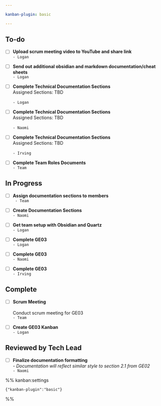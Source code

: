 ```yaml
---

kanban-plugin: basic

---
```


## To-do

- [ ] **Upload scrum meeting video to YouTube and share link**<br>`- Logan`
- [ ] **Send out additional obsidian and markdown documentation/cheat sheets**<br>`- Logan`
- [ ] **Complete Technical Documentation Sections**<br>Assigned Sections: TBD<br><br>`- Logan`
- [ ] **Complete Technical Documentation Sections**<br>Assigned Sections: TBD<br><br>`- Naomi`
- [ ] **Complete Technical Documentation Sections**<br>Assigned Sections: TBD<br><br>`- Irving`
- [ ] **Complete Team Roles Documents**<br>`- Team`


## In Progress

- [ ] **Assign documentation sections to members**<br>` - Team`
- [ ] **Create Documentation Sections**<br>`- Naomi`
- [ ] **Get team setup with Obsidian and Quartz**<br>`- Logan`
- [ ] **Complete GE03**<br>`- Logan`
- [ ] **Complete GE03**<br>`- Naomi`
- [ ] **Complete GE03**<br>`- Irving`


## Complete

- [ ] __Scrum Meeting__<br><br>Conduct scrum meeting for GE03 <br>`- Team`
- [ ] **Create GE03 Kanban**<br>`- Logan`


## Reviewed by Tech Lead

- [ ] **Finalize documentation formatting**<br>*- Documentation will reflect similar style to section 2.1 from GE02*<br>`- Naomi`




%% kanban:settings
```
{"kanban-plugin":"basic"}
```
%%